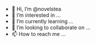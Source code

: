 - 👋 Hi, I’m @novelstea
- 👀 I’m interested in ...
- 🌱 I’m currently learning ...
- 💞️ I’m looking to collaborate on ...
- 📫 How to reach me ...

<!---
novelstea/novelstea is a ✨ special ✨ repository because its `README.md` (this file) appears on your GitHub profile.
You can click the Preview link to take a look at your changes.
--->
